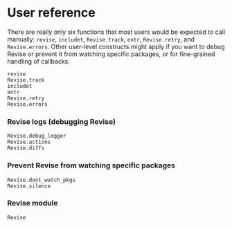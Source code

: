 # User reference

There are really only six functions that most users would be expected to call manually:
`revise`, `includet`, `Revise.track`, `entr`, `Revise.retry`, and `Revise.errors`.
Other user-level constructs might apply if you want to debug Revise or
prevent it from watching specific packages, or for fine-grained handling of callbacks.

```@docs
revise
Revise.track
includet
entr
Revise.retry
Revise.errors
```

### Revise logs (debugging Revise)

```@docs
Revise.debug_logger
Revise.actions
Revise.diffs
```

### Prevent Revise from watching specific packages

```@docs
Revise.dont_watch_pkgs
Revise.silence
```

### Revise module

```@docs
Revise
```
